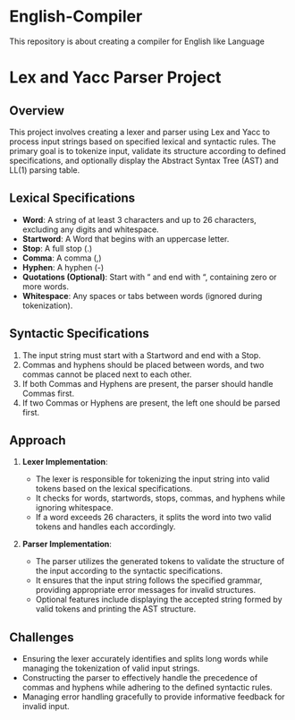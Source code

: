 # English-Compiler
This repository is about creating a compiler for English like Language

# Lex and Yacc Parser Project

## Overview

This project involves creating a lexer and parser using Lex and Yacc to process input strings based on specified lexical and syntactic rules. The primary goal is to tokenize input, validate its structure according to defined specifications, and optionally display the Abstract Syntax Tree (AST) and LL(1) parsing table.

## Lexical Specifications

- **Word**: A string of at least 3 characters and up to 26 characters, excluding any digits and whitespace.
- **Startword**: A Word that begins with an uppercase letter.
- **Stop**: A full stop (.)
- **Comma**: A comma (,)
- **Hyphen**: A hyphen (-)
- **Quotations (Optional)**: Start with “ and end with “, containing zero or more words.
- **Whitespace**: Any spaces or tabs between words (ignored during tokenization).

## Syntactic Specifications

1. The input string must start with a Startword and end with a Stop.
2. Commas and hyphens should be placed between words, and two commas cannot be placed next to each other.
3. If both Commas and Hyphens are present, the parser should handle Commas first.
4. If two Commas or Hyphens are present, the left one should be parsed first.

## Approach

1. **Lexer Implementation**:
   - The lexer is responsible for tokenizing the input string into valid tokens based on the lexical specifications.
   - It checks for words, startwords, stops, commas, and hyphens while ignoring whitespace.
   - If a word exceeds 26 characters, it splits the word into two valid tokens and handles each accordingly.
   
2. **Parser Implementation**:
   - The parser utilizes the generated tokens to validate the structure of the input according to the syntactic specifications.
   - It ensures that the input string follows the specified grammar, providing appropriate error messages for invalid structures.
   - Optional features include displaying the accepted string formed by valid tokens and printing the AST structure.

## Challenges

- Ensuring the lexer accurately identifies and splits long words while managing the tokenization of valid input strings.
- Constructing the parser to effectively handle the precedence of commas and hyphens while adhering to the defined syntactic rules.
- Managing error handling gracefully to provide informative feedback for invalid input.

